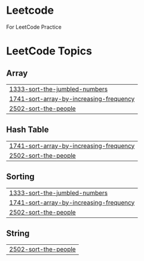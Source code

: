 # Leetcode
For LeetCode Practice

<!---LeetCode Topics Start-->
# LeetCode Topics
## Array
|  |
| ------- |
| [1333-sort-the-jumbled-numbers](https://github.com/fchoi1/Leetcode/tree/master/1333-sort-the-jumbled-numbers) |
| [1741-sort-array-by-increasing-frequency](https://github.com/fchoi1/Leetcode/tree/master/1741-sort-array-by-increasing-frequency) |
| [2502-sort-the-people](https://github.com/fchoi1/Leetcode/tree/master/2502-sort-the-people) |
## Hash Table
|  |
| ------- |
| [1741-sort-array-by-increasing-frequency](https://github.com/fchoi1/Leetcode/tree/master/1741-sort-array-by-increasing-frequency) |
| [2502-sort-the-people](https://github.com/fchoi1/Leetcode/tree/master/2502-sort-the-people) |
## Sorting
|  |
| ------- |
| [1333-sort-the-jumbled-numbers](https://github.com/fchoi1/Leetcode/tree/master/1333-sort-the-jumbled-numbers) |
| [1741-sort-array-by-increasing-frequency](https://github.com/fchoi1/Leetcode/tree/master/1741-sort-array-by-increasing-frequency) |
| [2502-sort-the-people](https://github.com/fchoi1/Leetcode/tree/master/2502-sort-the-people) |
## String
|  |
| ------- |
| [2502-sort-the-people](https://github.com/fchoi1/Leetcode/tree/master/2502-sort-the-people) |
<!---LeetCode Topics End-->